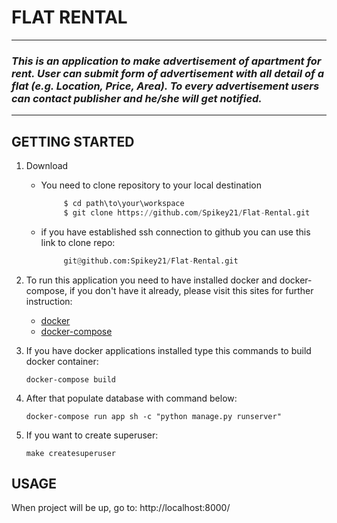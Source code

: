 # **FLAT** **RENTAL**
****

### *This is an application to make advertisement of apartment for rent. User can submit form of advertisement with all detail of a flat (e.g. Location, Price, Area). To every advertisement users can contact publisher and he/she will get notified.* ###

****

## **GETTING** **STARTED**

1. Download
   * You need to clone repository to your local destination
       ~~~python
            $ cd path\to\your\workspace
            $ git clone https://github.com/Spikey21/Flat-Rental.git

   * if you have established ssh connection to github you can use this link to clone repo:
       ~~~python
            git@github.com:Spikey21/Flat-Rental.git
     
2. To run this application you need to have installed docker and docker-compose, if you don't have it already, please visit this sites for further instruction:
   *  [docker](https://docs.docker.com/ee/supported-platforms/)
   *  [docker-compose](https://github.com/Yelp/docker-compose/blob/master/docs/install.md)
3. If you have docker applications installed type this commands to build docker container:

   `docker-compose build`

4. After that populate database with command below:

   `docker-compose run app sh -c "python manage.py runserver"`
 
5. If you want to create superuser:

   `make createsuperuser`

## **USAGE**

When project will be up, go to: http://localhost:8000/

